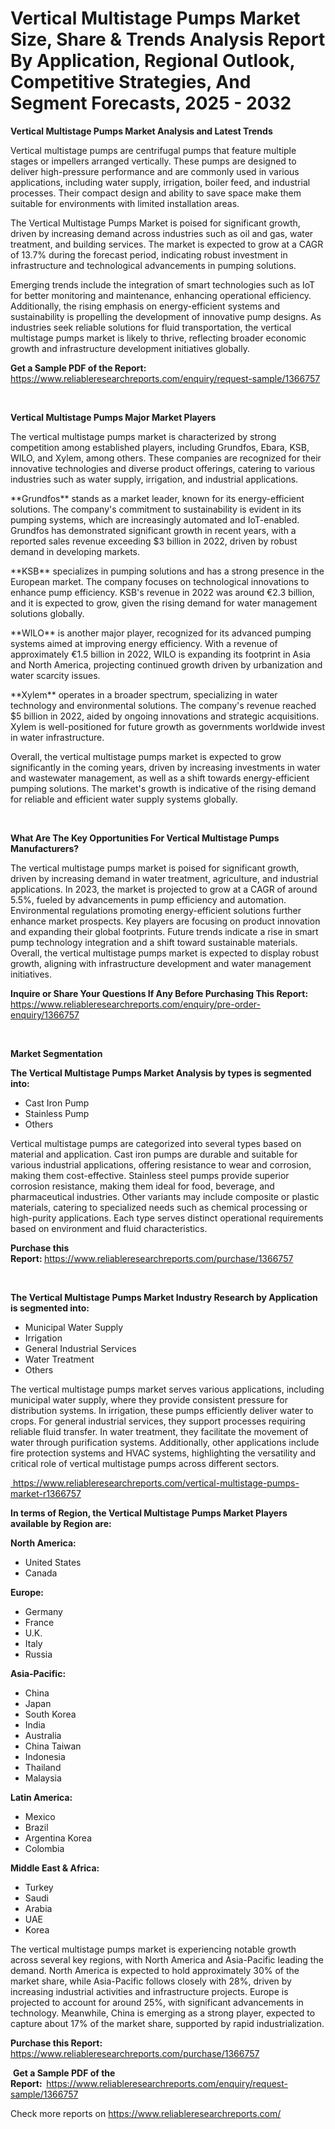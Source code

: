 <p><h1>Vertical Multistage Pumps Market Size, Share & Trends Analysis Report By Application, Regional Outlook, Competitive Strategies, And Segment Forecasts, 2025 - 2032</h1></p><p><strong>Vertical Multistage Pumps Market Analysis and Latest Trends</strong></p>
<p><p>Vertical multistage pumps are centrifugal pumps that feature multiple stages or impellers arranged vertically. These pumps are designed to deliver high-pressure performance and are commonly used in various applications, including water supply, irrigation, boiler feed, and industrial processes. Their compact design and ability to save space make them suitable for environments with limited installation areas.</p><p>The Vertical Multistage Pumps Market is poised for significant growth, driven by increasing demand across industries such as oil and gas, water treatment, and building services. The market is expected to grow at a CAGR of 13.7% during the forecast period, indicating robust investment in infrastructure and technological advancements in pumping solutions. </p><p>Emerging trends include the integration of smart technologies such as IoT for better monitoring and maintenance, enhancing operational efficiency. Additionally, the rising emphasis on energy-efficient systems and sustainability is propelling the development of innovative pump designs. As industries seek reliable solutions for fluid transportation, the vertical multistage pumps market is likely to thrive, reflecting broader economic growth and infrastructure development initiatives globally.</p></p>
<p><strong>Get a Sample PDF of the Report:&nbsp;</strong> <a href="https://www.reliableresearchreports.com/enquiry/request-sample/1366757?utm_campaign=2930&utm_medium=2&utm_source=Github&utm_content=ia&utm_term=22032025&utm_id=vertical-multistage-pumps">https://www.reliableresearchreports.com/enquiry/request-sample/1366757</a></p>
<p>&nbsp;</p>
<p><strong>Vertical Multistage Pumps Major Market Players</strong></p>
<p><p>The vertical multistage pumps market is characterized by strong competition among established players, including Grundfos, Ebara, KSB, WILO, and Xylem, among others. These companies are recognized for their innovative technologies and diverse product offerings, catering to various industries such as water supply, irrigation, and industrial applications.</p><p>**Grundfos** stands as a market leader, known for its energy-efficient solutions. The company's commitment to sustainability is evident in its pumping systems, which are increasingly automated and IoT-enabled. Grundfos has demonstrated significant growth in recent years, with a reported sales revenue exceeding $3 billion in 2022, driven by robust demand in developing markets.</p><p>**KSB** specializes in pumping solutions and has a strong presence in the European market. The company focuses on technological innovations to enhance pump efficiency. KSB's revenue in 2022 was around €2.3 billion, and it is expected to grow, given the rising demand for water management solutions globally.</p><p>**WILO** is another major player, recognized for its advanced pumping systems aimed at improving energy efficiency. With a revenue of approximately €1.5 billion in 2022, WILO is expanding its footprint in Asia and North America, projecting continued growth driven by urbanization and water scarcity issues.</p><p>**Xylem** operates in a broader spectrum, specializing in water technology and environmental solutions. The company's revenue reached $5 billion in 2022, aided by ongoing innovations and strategic acquisitions. Xylem is well-positioned for future growth as governments worldwide invest in water infrastructure.</p><p>Overall, the vertical multistage pumps market is expected to grow significantly in the coming years, driven by increasing investments in water and wastewater management, as well as a shift towards energy-efficient pumping solutions. The market's growth is indicative of the rising demand for reliable and efficient water supply systems globally.</p></p>
<p>&nbsp;</p>
<p><strong>What Are The Key Opportunities For Vertical Multistage Pumps Manufacturers?</strong></p>
<p><p>The vertical multistage pumps market is poised for significant growth, driven by increasing demand in water treatment, agriculture, and industrial applications. In 2023, the market is projected to grow at a CAGR of around 5.5%, fueled by advancements in pump efficiency and automation. Environmental regulations promoting energy-efficient solutions further enhance market prospects. Key players are focusing on product innovation and expanding their global footprints. Future trends indicate a rise in smart pump technology integration and a shift toward sustainable materials. Overall, the vertical multistage pumps market is expected to display robust growth, aligning with infrastructure development and water management initiatives.</p></p>
<p><strong>Inquire or Share Your Questions If Any Before Purchasing This Report:</strong> <a href="https://www.reliableresearchreports.com/enquiry/pre-order-enquiry/1366757?utm_campaign=2930&utm_medium=2&utm_source=Github&utm_content=ia&utm_term=22032025&utm_id=vertical-multistage-pumps">https://www.reliableresearchreports.com/enquiry/pre-order-enquiry/1366757</a></p>
<p>&nbsp;</p>
<p><strong>Market Segmentation</strong></p>
<p><strong>The Vertical Multistage Pumps Market Analysis by types is segmented into:</strong></p>
<p><ul><li>Cast Iron Pump</li><li>Stainless Pump</li><li>Others</li></ul></p>
<p><p>Vertical multistage pumps are categorized into several types based on material and application. Cast iron pumps are durable and suitable for various industrial applications, offering resistance to wear and corrosion, making them cost-effective. Stainless steel pumps provide superior corrosion resistance, making them ideal for food, beverage, and pharmaceutical industries. Other variants may include composite or plastic materials, catering to specialized needs such as chemical processing or high-purity applications. Each type serves distinct operational requirements based on environment and fluid characteristics.</p></p>
<p><strong>Purchase this Report:&nbsp;</strong><a href="https://www.reliableresearchreports.com/purchase/1366757?utm_campaign=2930&utm_medium=2&utm_source=Github&utm_content=ia&utm_term=22032025&utm_id=vertical-multistage-pumps">https://www.reliableresearchreports.com/purchase/1366757</a></p>
<p>&nbsp;</p>
<p><strong>The Vertical Multistage Pumps Market Industry Research by Application is segmented into:</strong></p>
<p><ul><li>Municipal Water Supply</li><li>Irrigation</li><li>General Industrial Services</li><li>Water Treatment</li><li>Others</li></ul></p>
<p><p>The vertical multistage pumps market serves various applications, including municipal water supply, where they provide consistent pressure for distribution systems. In irrigation, these pumps efficiently deliver water to crops. For general industrial services, they support processes requiring reliable fluid transfer. In water treatment, they facilitate the movement of water through purification systems. Additionally, other applications include fire protection systems and HVAC systems, highlighting the versatility and critical role of vertical multistage pumps across different sectors.</p></p>
<p><a href="https://www.reliableresearchreports.com/vertical-multistage-pumps-market-r1366757?utm_campaign=2930&utm_medium=2&utm_source=Github&utm_content=ia&utm_term=22032025&utm_id=vertical-multistage-pumps">&nbsp;https://www.reliableresearchreports.com/vertical-multistage-pumps-market-r1366757</a></p>
<p><strong>In terms of Region, the Vertical Multistage Pumps Market Players available by Region are:</strong></p>
<p>
    <p> <strong> North America: </strong>
        <ul>
            <li>United States</li>
            <li>Canada</li>
        </ul>
        </p> 
    <p> <strong> Europe: </strong>
        <ul>
            <li>Germany</li>
            <li>France</li>
            <li>U.K.</li>
            <li>Italy</li>
            <li>Russia</li>
        </ul>
        </p> 
    <p> <strong> Asia-Pacific: </strong>
        <ul>
            <li>China</li>
            <li>Japan</li>
            <li>South Korea</li>
            <li>India</li>
            <li>Australia</li>
            <li>China Taiwan</li>
            <li>Indonesia</li>
            <li>Thailand</li>
            <li>Malaysia</li>
        </ul>
        </p> 
    <p> <strong> Latin America: </strong>
        <ul>
            <li>Mexico</li>
            <li>Brazil</li>
            <li>Argentina Korea</li>
            <li>Colombia</li>
        </ul>
        </p> 
    <p> <strong> Middle East & Africa: </strong>
        <ul>
            <li>Turkey</li>
            <li>Saudi</li>
            <li>Arabia</li>
            <li>UAE</li>
            <li>Korea</li>
        </ul>
    </p>
    </p>
<p><p>The vertical multistage pumps market is experiencing notable growth across several key regions, with North America and Asia-Pacific leading the demand. North America is expected to hold approximately 30% of the market share, while Asia-Pacific follows closely with 28%, driven by increasing industrial activities and infrastructure projects. Europe is projected to account for around 25%, with significant advancements in technology. Meanwhile, China is emerging as a strong player, expected to capture about 17% of the market share, supported by rapid industrialization.</p></p>
<p><strong>Purchase this Report: </strong><a href="https://www.reliableresearchreports.com/purchase/1366757?utm_campaign=2930&utm_medium=2&utm_source=Github&utm_content=ia&utm_term=22032025&utm_id=vertical-multistage-pumps">https://www.reliableresearchreports.com/purchase/1366757</a></p>
<p>&nbsp;<strong>Get a Sample PDF of the Report:&nbsp;&nbsp;</strong><a href="https://www.reliableresearchreports.com/enquiry/request-sample/1366757?utm_campaign=2930&utm_medium=2&utm_source=Github&utm_content=ia&utm_term=22032025&utm_id=vertical-multistage-pumps">https://www.reliableresearchreports.com/enquiry/request-sample/1366757</a></p>
<p><strong></strong></p>
<p>Check more reports on <a href="https://www.reliableresearchreports.com/?utm_campaign=2930&utm_medium=2&utm_source=Github&utm_content=ia&utm_term=22032025&utm_id=vertical-multistage-pumps">https://www.reliableresearchreports.com/</a></p>